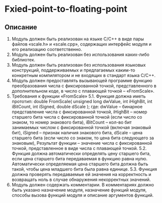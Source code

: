 # Fxied-point-to-floating-point
## Описание
1. Модуль должен быть реализован на языке C/C++ в виде пары файлов «scale.h» и «scale.cpp»,
содержащих интерфейс модуля и его реализацию соответственно.
2. Модуль должен быть реализован без использования каких-либо библиотек.
3. Модуль должен быть реализован без использования языковых конструкций, поддерживаемых
и предлагаемых каким-то конкретным компилятором и не входящих в стандарт языка C/C++.
4. Модуль должен предоставлять вызывающей программе функцию преобразования числа с
фиксированной точкой, представленного в дополнительном коде, в число с плавающей точкой –
«FromScale».
5. Требования к функции «FromScale»
5.1. Функция должна иметь прототип:
double FromScale( unsigned long dwValue, int iHighBit, int iBitCount, int iSigned, double dScale );
где:
dwValue – бинарное представление числа с фиксированной точкой,
iHighBit – номер старшего бита числа с фиксированной точкой (если число со знаком, то номер
знакового бита),
iBitCount – кол-во бит занимаемых числом с фиксированной точкой (включая знаковый бит),
iSigned – признак наличия знакового бита,
dScale – цена старшего бита (если число со знаком, то цена бита следующего за знаковым),
Результат функции – значение числа с фиксированной точкой, представленное в виде числа с
плавающей точкой.
5.2. Функция должна автоматически определять цену старшего бита, если цена старшего бита
передаваемая в функцию равна нулю. Автоматически определяемая цена старшего бита должна
быть такой, чтобы цена младшего бита была равна единице.
5.3. Функция должна проверять передаваемые ей значения на корректность и возвращать ноль в
случае обнаружения некорректных значений.
6. Модуль должен содержать комментарии. В комментариях должно быть указано назначение
модуля, назначение функций модуля, способы вызова функций модуля и описание аргументов
функций.
